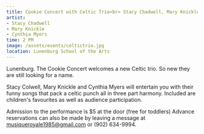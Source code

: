 ```yaml
---
title: Cookie Concert with Celtic Trio<br> Stacy Chadwell, Mary Knickle and Cynthia Myers
artist:
- Stacy Chadwell
- Mary Knickle
- Cynthia Myers
time: 2 PM
image: /assets/events/celtictrio.jpg
location: Lunenburg School of the Arts
---
```


Lunenburg. The Cookie Concert welcomes a new Celtic trio. So new they are still looking for a name.

Stacy Colwell, Mary Knickle and Cynthia Myers will entertain you with their funny songs that pack a celtic punch all in three part harmony. Included are children's favourites as well as audience participation.

Admission to the performance is $5 at the door (free for toddlers) Advance reservations can also be made by leaving a message at [musiqueroyale1985@gmail.com](mailto:musiqueroyale1985@gmail.com) or (902) 634-9994.